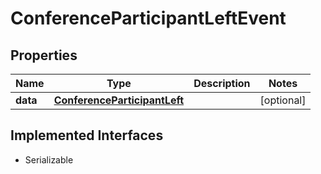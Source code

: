 

# ConferenceParticipantLeftEvent

## Properties

Name | Type | Description | Notes
------------ | ------------- | ------------- | -------------
**data** | [**ConferenceParticipantLeft**](ConferenceParticipantLeft.md) |  |  [optional]


## Implemented Interfaces

* Serializable


